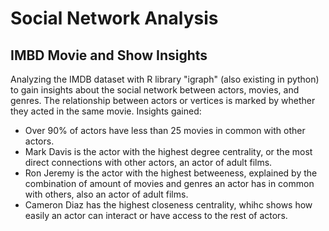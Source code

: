 # Social Network Analysis

## IMBD Movie and Show Insights

Analyzing the IMDB dataset with R library "igraph" (also existing in python) to gain insights about the social network between actors, movies, and genres. The relationship between actors or vertices is marked by whether they acted in the same movie. Insights gained:

- Over 90% of actors have less than 25 movies in common with other actors.
- Mark Davis is the actor with the highest degree centrality, or the most direct connections with other actors, an actor of adult films.
- Ron Jeremy is the actor with the highest betweeness, explained by the combination of amount of movies and genres an actor has in common with others, also an actor of adult films.
- Cameron Diaz has the highest closeness centrality, whihc shows how easily an actor can interact or have access to the rest of actors.
